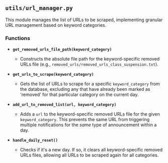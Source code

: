 ## `utils/url_manager.py`

This module manages the list of URLs to be scraped, implementing granular URL management based on keyword categories.

### Functions

- **`get_removed_urls_file_path(keyword_category)`**
  - Constructs the absolute file path for the keyword-specific removed URLs file (e.g., `removed_urls/removed_urls_class_suspension.txt`).

- **`get_urls_to_scrape(keyword_category)`**
  - Gets the list of URLs to scrape for a specific `keyword_category` from the database, excluding any that have already been marked as 'removed' for that particular category on the current day.

- **`add_url_to_removed_list(url, keyword_category)`**
  - Adds a `url` to the keyword-specific removed URLs file for the given `keyword_category`. This prevents the same URL from triggering multiple notifications for the *same* type of announcement within a day.

- **`handle_daily_reset()`**
  - Checks if it's a new day. If so, it clears all keyword-specific removed URLs files, allowing all URLs to be scraped again for all categories.